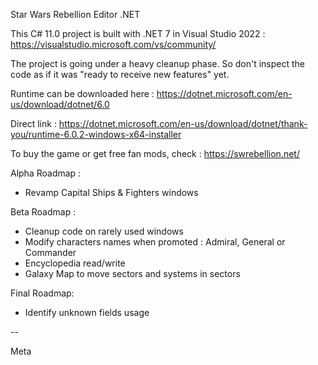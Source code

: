 Star Wars Rebellion Editor .NET

This C# 11.0 project is built with .NET 7 in Visual Studio 2022 : https://visualstudio.microsoft.com/vs/community/

The project is going under a heavy cleanup phase. So don't inspect the code as if it was "ready to receive new features" yet.

Runtime can be downloaded here : https://dotnet.microsoft.com/en-us/download/dotnet/6.0

Direct link : https://dotnet.microsoft.com/en-us/download/dotnet/thank-you/runtime-6.0.2-windows-x64-installer

To buy the game or get free fan mods, check : https://swrebellion.net/

Alpha Roadmap :
* Revamp Capital Ships & Fighters windows

Beta Roadmap :
* Cleanup code on rarely used windows
* Modify characters names when promoted : Admiral, General or Commander
* Encyclopedia read/write
* Galaxy Map to move sectors and systems in sectors

Final Roadmap:
* Identify unknown fields usage

--

Meta
